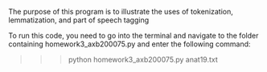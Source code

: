 The purpose of this program is to illustrate the uses of tokenization, lemmatization, and part of speech tagging

To run this code, you need to go into the terminal and navigate to the folder containing homework3_axb200075.py and enter the following command:

>>> python homework3_axb200075.py anat19.txt
